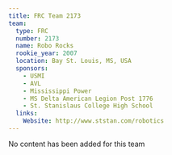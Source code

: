 ```yaml
---
title: FRC Team 2173
team:
  type: FRC
  number: 2173
  name: Robo Rocks
  rookie_year: 2007
  location: Bay St. Louis, MS, USA
  sponsors:
    - USMI
    - AVL
    - Mississippi Power
    - MS Delta American Legion Post 1776
    - St. Stanislaus College High School
  links:
    Website: http://www.ststan.com/robotics
---
```

No content has been added for this team